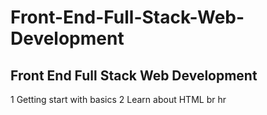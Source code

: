 # Front-End-Full-Stack-Web-Development
## Front End Full Stack Web Development
1 Getting start with basics
2 Learn about HTML
br
hr
